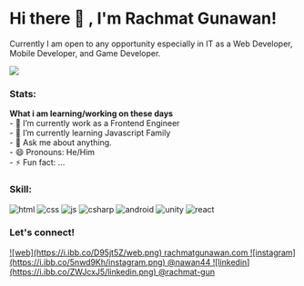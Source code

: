 # Hi there 👋 , I'm Rachmat Gunawan!
Currently I am open to any opportunity especially in IT as a Web Developer, Mobile Developer, and Game Developer. 

<img src=”http://rachmatgunawan.com/static/media/sea.b4bfc7c7.JPG”/>

### Stats:
 <summary><strong>What i am learning/working on these days</strong></summary>
    - 🔭 I’m currently work as a Frontend Engineer </br>
    - 🌱 I’m currently learning Javascript Family </br>
    - 💬 Ask me about anything.</br>
    - 😄 Pronouns: He/Him </br>
    - ⚡ Fun fact: ... </br> 

### Skill:
![html](https://i.ibb.co/L5pMJQd/html.png)
![css](https://i.ibb.co/W2BmLWh/css.png)
![js](https://i.ibb.co/NmRTDfL/js.png)
![csharp](https://i.ibb.co/WzTvqvt/csharp.png)
![android](https://i.ibb.co/1Z4Mp2M/Android-robot.png)
![unity](https://i.ibb.co/yVzPgsD/unity.png)
![react](https://i.ibb.co/njNG8yr/react.png)


### Let's connect!

 
 <a href="http://www.rachmatgunawan.com" target="blank">
 ![web](https://i.ibb.co/D95jt5Z/web.png)
 rachmatgunawan.com
 </a>

 <a href="https://www.instagram.com/nawan44" target="blank">
 ![instagram](https://i.ibb.co/5nwd9Kh/instagram.png)
@nawan44
</a> 
 
 <a href="https://www.linkedin.com/in/rachmat-gun/" target="blank">
![linkedin](https://i.ibb.co/ZWJcxJ5/linkedin.png)
@rachmat-gun
</a> <br/>


